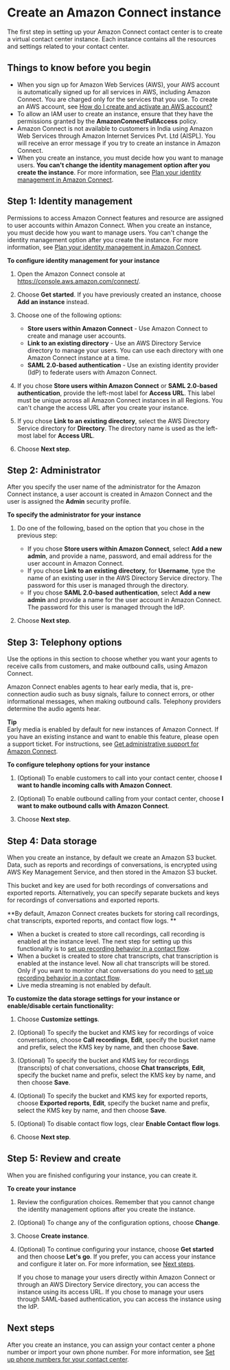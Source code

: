 # Create an Amazon Connect instance<a name="amazon-connect-instances"></a>

The first step in setting up your Amazon Connect contact center is to create a virtual contact center instance\. Each instance contains all the resources and settings related to your contact center\. 

## Things to know before you begin<a name="get-started-prerequisites"></a>
+ When you sign up for Amazon Web Services \(AWS\), your AWS account is automatically signed up for all services in AWS, including Amazon Connect\. You are charged only for the services that you use\. To create an AWS account, see [How do I create and activate an AWS account?](http://aws.amazon.com/premiumsupport/knowledge-center/create-and-activate-aws-account/)
+ To allow an IAM user to create an instance, ensure that they have the permissions granted by the **AmazonConnectFullAccess** policy\.
+ Amazon Connect is not available to customers in India using Amazon Web Services through Amazon Internet Services Pvt\. Ltd \(AISPL\)\. You will receive an error message if you try to create an instance in Amazon Connect\.
+ When you create an instance, you must decide how you want to manage users\. **You can't change the identity management option after you create the instance**\. For more information, see [Plan your identity management in Amazon Connect](connect-identity-management.md)\.

## Step 1: Identity management<a name="get-started-identity-management"></a>

Permissions to access Amazon Connect features and resource are assigned to user accounts within Amazon Connect\. When you create an instance, you must decide how you want to manage users\. You can't change the identity management option after you create the instance\. For more information, see [Plan your identity management in Amazon Connect](connect-identity-management.md)\.

**To configure identity management for your instance**

1. Open the Amazon Connect console at [https://console\.aws\.amazon\.com/connect/](https://console.aws.amazon.com/connect/)\.

1. Choose **Get started**\. If you have previously created an instance, choose **Add an instance** instead\.

1. Choose one of the following options:
   + **Store users within Amazon Connect** \- Use Amazon Connect to create and manage user accounts\.
   + **Link to an existing directory** \- Use an AWS Directory Service directory to manage your users\. You can use each directory with one Amazon Connect instance at a time\.
   + **SAML 2\.0\-based authentication** \- Use an existing identity provider \(IdP\) to federate users with Amazon Connect\.

1. If you chose **Store users within Amazon Connect** or **SAML 2\.0\-based authentication**, provide the left\-most label for **Access URL**\. This label must be unique across all Amazon Connect instances in all Regions\. You can't change the access URL after you create your instance\.

1. If you chose **Link to an existing directory**, select the AWS Directory Service directory for **Directory**\. The directory name is used as the left\-most label for **Access URL**\.

1. Choose **Next step**\.

## Step 2: Administrator<a name="get-started-administrator"></a>

After you specify the user name of the administrator for the Amazon Connect instance, a user account is created in Amazon Connect and the user is assigned the **Admin** security profile\.

**To specify the administrator for your instance**

1. Do one of the following, based on the option that you chose in the previous step:
   + If you chose **Store users within Amazon Connect**, select **Add a new admin**, and provide a name, password, and email address for the user account in Amazon Connect\.
   + If you chose **Link to an existing directory**, for **Username**, type the name of an existing user in the AWS Directory Service directory\. The password for this user is managed through the directory\.
   + If you chose **SAML 2\.0\-based authentication**, select **Add a new admin** and provide a name for the user account in Amazon Connect\. The password for this user is managed through the IdP\.

1. Choose **Next step**\.

## Step 3: Telephony options<a name="get-started-telephony"></a>

Use the options in this section to choose whether you want your agents to receive calls from customers, and make outbound calls, using Amazon Connect\.

Amazon Connect enables agents to hear early media, that is, pre\-connection audio such as busy signals, failure to connect errors, or other informational messages, when making outbound calls\. Telephony providers determine the audio agents hear\.

**Tip**  
Early media is enabled by default for new instances of Amazon Connect\. If you have an existing instance and want to enable this feature, please open a support ticket\. For instructions, see [Get administrative support for Amazon Connect](get-admin-support.md)\.

**To configure telephony options for your instance**

1. \(Optional\) To enable customers to call into your contact center, choose **I want to handle incoming calls with Amazon Connect**\.

1. \(Optional\) To enable outbound calling from your contact center, choose **I want to make outbound calls with Amazon Connect**\.

1. Choose **Next step**\.

## Step 4: Data storage<a name="get-started-data-storage"></a>

When you create an instance, by default we create an Amazon S3 bucket\. Data, such as reports and recordings of conversations, is encrypted using AWS Key Management Service, and then stored in the Amazon S3 bucket\.

This bucket and key are used for both recordings of conversations and exported reports\. Alternatively, you can specify separate buckets and keys for recordings of conversations and exported reports\.

**By default, Amazon Connect creates buckets for storing call recordings, chat transcripts, exported reports, and contact flow logs\. **
+ When a bucket is created to store call recordings, call recording is enabled at the instance level\. The next step for setting up this functionality is to [set up recording behavior in a contact flow](set-up-recordings.md)\.
+ When a bucket is created to store chat transcripts, chat transcription is enabled at the instance level\. Now all chat transcripts will be stored\. Only if you want to monitor chat conversations do you need to [set up recording behavior in a contact flow](set-up-recordings.md)\.
+ Live media streaming is not enabled by default\.

**To customize the data storage settings for your instance or enable/disable certain functionality:**

1. Choose **Customize settings**\.

1. \(Optional\) To specify the bucket and KMS key for recordings of voice conversations, choose **Call recordings**, **Edit**, specify the bucket name and prefix, select the KMS key by name, and then choose **Save**\. 

1. \(Optional\) To specify the bucket and KMS key for recordings \(transcripts\) of chat conversations, choose **Chat transcripts**, **Edit**, specify the bucket name and prefix, select the KMS key by name, and then choose **Save**\. 

1. \(Optional\) To specify the bucket and KMS key for exported reports, choose **Exported reports**, **Edit**, specify the bucket name and prefix, select the KMS key by name, and then choose **Save**\.

1. \(Optional\) To disable contact flow logs, clear **Enable Contact flow logs**\.

1. Choose **Next step**\.

## Step 5: Review and create<a name="get-started-review"></a>

When you are finished configuring your instance, you can create it\.

**To create your instance**

1. Review the configuration choices\. Remember that you cannot change the identity management options after you create the instance\.

1. \(Optional\) To change any of the configuration options, choose **Change**\.

1. Choose **Create instance**\.

1. \(Optional\) To continue configuring your instance, choose **Get started** and then choose **Let's go**\. If you prefer, you can access your instance and configure it later on\. For more information, see [Next steps](#get-started-next-steps)\.

   If you chose to manage your users directly within Amazon Connect or through an AWS Directory Service directory, you can access the instance using its access URL\. If you chose to manage your users through SAML\-based authentication, you can access the instance using the IdP\.

## Next steps<a name="get-started-next-steps"></a>

After you create an instance, you can assign your contact center a phone number or import your own phone number\. For more information, see [Set up phone numbers for your contact center](contact-center-phone-number.md)\.